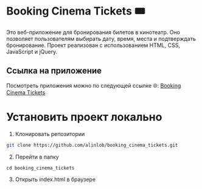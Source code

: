 # Booking Cinema Tickets 🎟️

Это веб-приложение для бронирования билетов в кинотеатр. Оно позволяет пользователям выбирать дату, время, места и подтверждать бронирование. Проект реализован с использованием HTML, CSS, JavaScript и jQuery.

## Ссылка на приложение
Посмотреть приложения можно по следующей ссылке 🌐:
[Booking Cinema Tickets](https://alinlob.github.io/booking_cinema_tickets/)

# Установить проект локально 

1. Клонировать репозитории 
```bash
git clone https://github.com/alinlob/booking_cinema_tickets.git
```

2. Перейти в папку 
```bash
сd booking_cinema_tickets
```

3. Открыть index.html в браузере 

